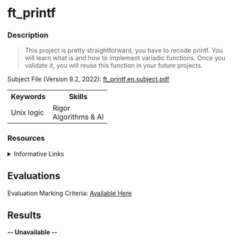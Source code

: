 # ft_printf
### Description
  > This project is pretty straightforward, you have to recode printf. 
    You will learn what is and how to implement variadic functions. Once you validate it, you will reuse this function in your future projects. 
  
  Subject File (Version 9.2, 2022): [ft_printf.en.subject.pdf](https://github.com/kaseypsbrice/42-Cursus/files/9241323/ft_printf.en.subject.pdf)

  
 <table>
  <tr>
    <th>Keywords</th>
    <th>Skills</th>
    </tr>
  <tr>
    <td>Unix logic</td>
    <td>Rigor<br>
      Algorithms & AI<br>
    </tr>
  </table>
    
### Resources

  <details><summary>Informative Links</summary>
    <ul>
      <li><a href="https://www.equestionanswers.com/c/c-printf-scanf-working-principle.php">How printf and scanf function works in c internally? (implementation of printf and scanf) - Team EQA</a></li>
    </ul>
  </details>
  
## Evaluations

Evaluation Marking Criteria: [Available Here](https://github.com/pasqualerossi/42-Evaluations/tree/main/Printf)

## Results 

**-- Unavailable --**
